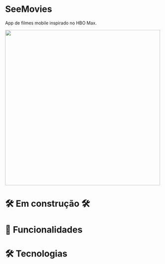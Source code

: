 # SeeMovies
App de filmes mobile inspirado no HBO Max.

<a href="#" target="_blank">
  <img style="height: 500px" src="https://user-images.githubusercontent.com/103120313/217963130-e0ed7c24-3fa1-4ef8-b0b6-49d8ad019809.png"></img>
</a>

# 🛠️ Em construção 🛠️

# 📲 Funcionalidades

# 🛠️ Tecnologias



